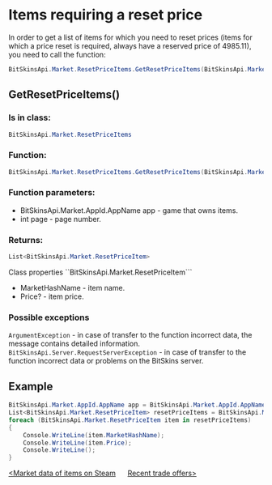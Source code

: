 ﻿# Items requiring a reset price

In order to get a list of items for which you need to reset prices (items for which a price reset is required, always have a reserved price of 4985.11), you need to call the function:

```csharp
BitSkinsApi.Market.ResetPriceItems.GetResetPriceItems(BitSkinsApi.Market.AppId.AppName app, int page);
```

## GetResetPriceItems()

### Is in class:

```csharp
BitSkinsApi.Market.ResetPriceItems
```

### Function:

```csharp
BitSkinsApi.Market.ResetPriceItems.GetResetPriceItems(BitSkinsApi.Market.AppId.AppName app, int page);
```

### Function parameters:

* BitSkinsApi.Market.AppId.AppName app - game that owns items.
* int page - page number.

### Returns:

```csharp
List<BitSkinsApi.Market.ResetPriceItem>
```

Class properties ``BitSkinsApi.Market.ResetPriceItem```
* MarketHashName - item name.
* Price? - item price.

### Possible exceptions
```ArgumentException``` - in case of transfer to the function incorrect data, the message contains detailed information.
\
```BitSkinsApi.Server.RequestServerException``` - in case of transfer to the function incorrect data or problems on the BitSkins server.

## Example

```csharp
BitSkinsApi.Market.AppId.AppName app = BitSkinsApi.Market.AppId.AppName.CounterStrikGlobalOffensive;
List<BitSkinsApi.Market.ResetPriceItem> resetPriceItems = BitSkinsApi.Market.ResetPriceItems.GetResetPriceItems(app, 1);
foreach (BitSkinsApi.Market.ResetPriceItem item in resetPriceItems)
{
    Console.WriteLine(item.MarketHashName);
    Console.WriteLine(item.Price);
    Console.WriteLine();
}
```

[<Market data of items on Steam](https://github.com/dmitrydnl/BitSkinsApi/blob/master/docs/eng/market/steam_price_data.md) &nbsp;&nbsp;&nbsp;&nbsp; [Recent trade offers>](https://github.com/dmitrydnl/BitSkinsApi/blob/master/docs/eng/trade/recent_trade_offers.md)
